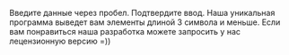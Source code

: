Введите данные через пробел.
Подтвердите ввод.
Наша уникальная программа выведет вам элементы длиной 3 символа и меньше.
Если вам понравиться наша разработка можете запросить у нас лецензионную версию =))